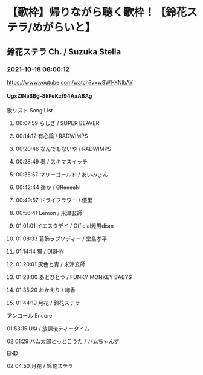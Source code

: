 # 【歌枠】帰りながら聴く歌枠！【鈴花ステラ/めがらいと】

## 鈴花ステラ Ch. / Suzuka Stella

### 2021-10-18 08:00:12

https://www.youtube.com/watch?v=w9WI-XNlbAY

#### UgxZlNaBBg-8kFeKzt94AaABAg

歌リスト  Song List

01. 00:07:59  らしさ / SUPER BEAVER

02. 00:14:12  有心論 / RADWIMPS

03. 00:20:46  なんでもないや / RADWIMPS

04. 00:28:49  奏 / スキマスイッチ

05. 00:35:57  マリーゴールド / あいみょん

06. 00:42:44  遥か / GReeeeN

07. 00:49:57  ドライフラワー / 優里

08. 00:56:41  Lemon / 米津玄師

09. 01:01:01  イエスタデイ / Official髭男dism

10. 01:08:33  葛飾ラプソディー / 堂島孝平

11. 01:14:14  猫 / DISH//

12. 01:20:01  灰色と青 / 米津玄師

13. 01:28:00  あとひとつ / FUNKY MONKEY BABYS

14. 01:35:20  おかえり / 絢香

15. 01:44:19  月花 / 鈴花ステラ



アンコール  Encore

01:53:15  U&I / 放課後ティータイム

02:01:29  ハム太郎とっとこうた / ハムちゃんず



END

02:04:50  月花 / 鈴花ステラ

